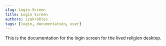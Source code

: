 ```yaml
---
slug: Login-Screen
title: Login Screen
authors: izakrobles
tags: [login, documentation, user]
---
```


This is the documentation for the login screen for the lived religion desktop.